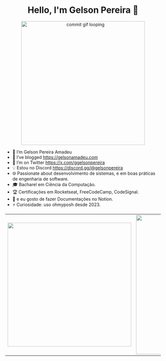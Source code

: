 <h1 align="center">Hello, I'm Gelson Pereira 👋</h1>

<p align="center">
  <img src="https://github.com/ggelsonpereira/ggelsonpereira/blob/main/commit-animation.gif" width="400px" alt="commit gif looping" />
</p>

- 🔭 I’m Gelson Pereira Amadeu
- 🌱 I’ve blogged https://gelsonamadeu.com
- 🤔 I’m on Twitter https://x.com/ggelsonpereira
- 💡 Estou no Discord https://discord.gg/@gelsonpereira
- 🌐 Passionate about desenvolvimento de sistemas, e em boas práticas de engenharia de software.
- 🎓 Bacharel em Ciência da Computação.
- 🏆 Certificações em Rocketseat, FreeCodeCamp, CodeSignal.
- 💬 e eu gosto de fazer Documentações no Notion.
- ⚡ Curiosidade: uso ohmyposh desde 2023.

<table>
  <tr>
    <td align="left">
      <img width="400" src="https://github-readme-stats.vercel.app/api/top-langs/?username=ggelsonpereira&&layout=pie&hide_border=true&title_color=00ff99&text_color=ffffff&bg_color=0d1117" />
    </td>
    <td align="right">
      <img width="450" src="https://github-readme-stats.vercel.app/api?username=ggelsonpereira&show=reviews,discussions_started,discussions_answered,prs_merged,prs_merged_percentage&theme=github_dark&hide_border=true&title_color=00ff99&icon_color=00ff99&text_color=ffffff" />
    </td>
  </tr>
</table>








